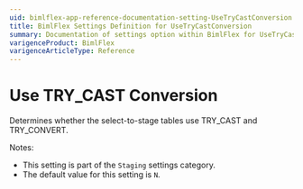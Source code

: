 ```yaml
---
uid: bimlflex-app-reference-documentation-setting-UseTryCastConversion
title: BimlFlex Settings Definition for UseTryCastConversion
summary: Documentation of settings option within BimlFlex for UseTryCastConversion
varigenceProduct: BimlFlex
varigenceArticleType: Reference
---
```


# Use TRY_CAST Conversion

Determines whether the select-to-stage tables use TRY_CAST and TRY_CONVERT.

Notes:

* This setting is part of the `Staging` settings category.
* The default value for this setting is `N`.
